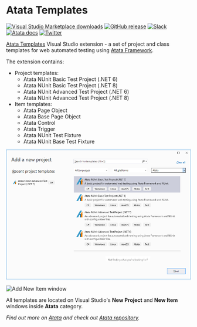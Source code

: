 # Atata Templates

[![Visual Studio Marketplace downloads](https://img.shields.io/visual-studio-marketplace/d/YevgeniyShunevych.AtataTemplates.svg)](https://marketplace.visualstudio.com/items?itemName=YevgeniyShunevych.AtataTemplates)
[![GitHub release](https://img.shields.io/github/release/atata-framework/atata-templates.svg)](https://github.com/atata-framework/atata-templates/releases)
[![Slack](https://img.shields.io/badge/join-Slack-green.svg?colorB=4EB898)](https://join.slack.com/t/atata-framework/shared_invite/zt-5j3lyln7-WD1ZtMDzXBhPm0yXLDBzbA)
[![Atata docs](https://img.shields.io/badge/docs-Atata_Framework-orange.svg)](https://atata.io)
[![Twitter](https://img.shields.io/badge/follow-@AtataFramework-blue.svg)](https://twitter.com/AtataFramework)

[Atata Templates](https://marketplace.visualstudio.com/items?itemName=YevgeniyShunevych.AtataTemplates)
Visual Studio extension - a set of project and class templates for web automated testing using [Atata Framework](https://atata.io).

The extension contains:

- Project templates:
  - Atata NUnit Basic Test Project (.NET 6)
  - Atata NUnit Basic Test Project (.NET 8)
  - Atata NUnit Advanced Test Project (.NET 6)
  - Atata NUnit Advanced Test Project (.NET 8)
- Item templates:
  - Atata Page Object
  - Atata Base Page Object
  - Atata Control
  - Atata Trigger
  - Atata NUnit Test Fixture
  - Atata NUnit Base Test Fixture

![Add New Project window](images/new-project-window.png?v5)

![Add New Item window](images/new-item-window.png?v2)

All templates are located on Visual Studio's **New Project** and **New Item** windows inside **Atata** category.

*Find out more on [Atata](https://atata.io) and check out [Atata repository](https://github.com/atata-framework/atata).*
